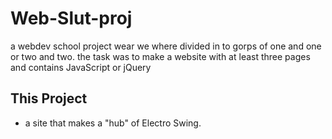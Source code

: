 # Web-Slut-proj
a webdev school project wear we where divided in to gorps of one and one or two and two. the task was to make a website with at least three pages and contains JavaScript or jQuery

## This Project
 - a site that makes a "hub" of Electro Swing.